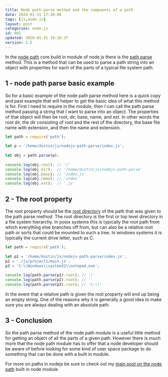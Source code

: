 ```yaml
---
title: Node path parse method and the compoents of a path
date: 2020-01-31 17:38:00
tags: [js,node.js]
layout: post
categories: node.js
id: 601
updated: 2020-01-31 18:10:37
version: 1.5
---
```

In the [node path](https://nodejs.org/api/path.html) core build in module of node js there is the [path parse](https://nodejs.org/api/path.html#path_path_parse_path) method. This is a method that can be used to parse a path string into an object with properties for each of the parts of a typical file system path.

<!-- more -->

## 1 - node path parse basic example

So for a basic example of the node path parse method here is a quick copy and past example that will helper to get the basic idea of what this method is for. First I need to require in the module, then I can call the path parse method passing a string that I want to parse into an object. The properties of that object will then be root, dir, base, name, and ext. In other words the root dir, the dir consisting of root and the rest of the directory, the base file name with extension, and then the name and extension.

```js
let path = require('path');
 
let p = '/home/dustin/js/nodejs-path-parse/index.js';
 
let obj = path.parse(p);
 
console.log(obj.root); // '/'
console.log(obj.dir);  // '/home/dustin/js/nodejs-path-parse'
console.log(obj.base); // 'index.js'
console.log(obj.name); // 'index'
console.log(obj.ext);  // '.js'
```

## 2 - The root property

The root property should be the [root directory](https://en.wikipedia.org/wiki/Root_directory) of the path that was given to the path parse method. The root directory is the first or top level directory in a file system hierarchy. In posix systems this is typically the root path from which everything else branches off from, but can also be a relative root path or sorts that could be mounted to such a tree. In windows systems it is typically the current drive letter, such as C.

```js
let path = require('path');
 
let p1 = '/home/dustin/js/nodejs-path-parse/index.js',
p2 = './js/project1/main.js',
p3 = 'C:\\Windows\\system32\\notepad.exe';
 
console.log(path.parse(p1).root); // '/'
console.log(path.parse(p2).root); // ''
console.log(path.parse(p3).root); // 'C:\\'
```

In the event that a relative path is given the root property will end up being an empty string. One of the reasons why it is generally a good idea to make sure you are always dealing with an absolute path.

## 3 - Conclusion

So the path parse method of the node path module is a useful little method for getting an object of all the parts of a given path. However there is much more that the node path module has to offer that a node developer should be aware of before looking for some kind of user space package to do something that can be done with a built in module.

For more on paths in nodejs be sure to check out my [main post on the node path](/2017/12/27/nodejs-paths/) built in node module.